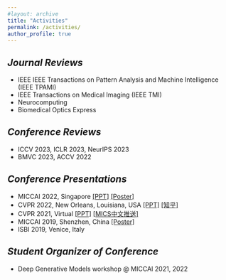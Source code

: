 ```yaml
---
#layout: archive
title: "Activities"
permalink: /activities/
author_profile: true
---
```


## *Journal Reviews*
  * IEEE IEEE Transactions on Pattern Analysis and Machine Intelligence (IEEE TPAMI)
  * IEEE Transactions on Medical Imaging (IEEE TMI)
  * Neurocomputing
  * Biomedical Optics Express

## *Conference Reviews*
  * ICCV 2023, ICLR 2023, NeurIPS 2023
  * BMVC 2023, ACCV 2022


## *Conference Presentations*
  * MICCAI 2022, Singapore <a href="MICCAI2022ppt.pdf" target="_blank">[PPT]</a> <a href="MICCAI2022Poster.pdf" target="_blank">[Poster]</a>
  * CVPR 2022, New Orleans, Louisiana, USA <a href="CVPR2022ppt.pdf" target="_blank">[PPT]</a> <a href="https://zhuanlan.zhihu.com/p/475830652" target="_blank">[知乎]</a>
  * CVPR 2021, Virtual <a href="CVPR2021ppt.pdf" target="_blank">[PPT]</a> <a href="https://mp.weixin.qq.com/s/nF9ZLncWlYbcko_gs06ukw" target="_blank">[MICS中文推送]</a>
  * MICCAI 2019, Shenzhen, China <a href="MICCAI2019Poster.pdf" target="_blank">[Poster]</a>
  * ISBI 2019, Venice, Italy

## *Student Organizer of Conference* 
  * Deep Generative Models workshop @ MICCAI 2021, 2022
<!--   * <a href="https://dgm4miccai.github.io/" target="_blank">Deep Generative Models workshop @ MICCAI 2022</a> -->

